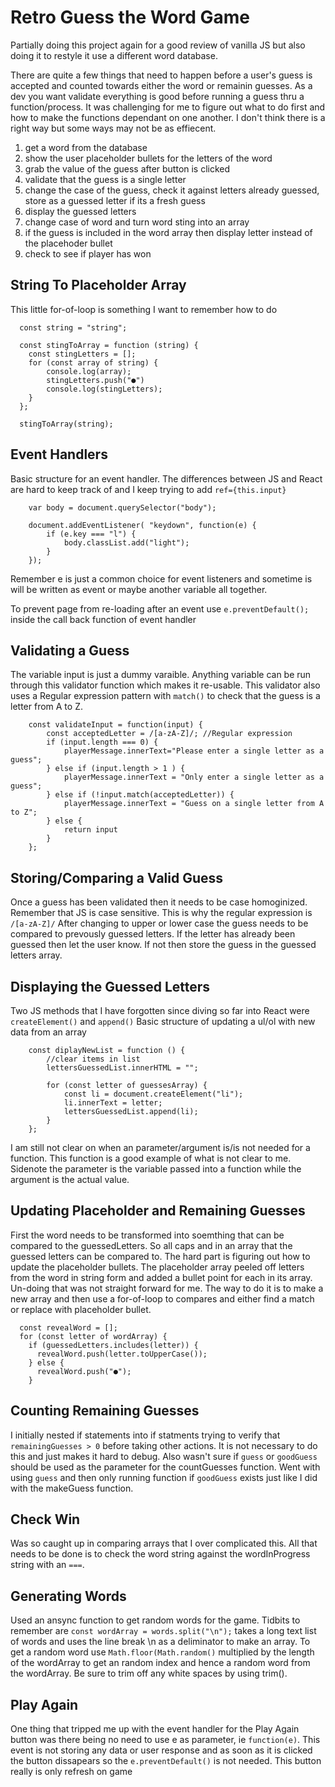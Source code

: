 # Retro Guess the Word Game

Partially doing this project again for a good review of vanilla JS but also doing it to restyle it use a different word database.

There are quite a few things that need to happen before a user's guess is accepted and counted towards either the word or remainin guesses. As a dev you want validate everything is good before running a guess thru a function/process. It was challenging for me to figure out what to do first and how to make the functions dependant on one another. I don't think there is a right way but some ways may not be as effiecent.

1. get a word from the database
2. show the user placeholder bullets for the letters of the word
3. grab the value of the guess after button is clicked
4. validate that the guess is a single letter
5. change the case of the guess, check it against letters already guessed, store as a guessed letter if its a fresh guess
6. display the guessed letters
7. change case of word and turn word sting into an array
8. if the guess is included in the word array then display letter instead of the placehoder bullet 
9. check to see if player has won


## String To Placeholder Array

This little for-of-loop is something I want to remember how to do
```  
  const string = "string";

  const stingToArray = function (string) {
    const stingLetters = [];
    for (const array of string) {
        console.log(array);
        stingLetters.push("●")
        console.log(stingLetters);
    }
  };

  stingToArray(string);
```

## Event Handlers

Basic structure for an event handler. The differences between JS and React are hard to keep track of and I keep trying to add ```ref={this.input}```
```
    var body = document.querySelector("body");

    document.addEventListener( "keydown", function(e) {
        if (e.key === "l") {
            body.classList.add("light");
        }
    });
```
Remember e is just a common choice for event listeners and sometime is will be written as event or maybe another variable all together.

To prevent page from re-loading after an event use ``` e.preventDefault(); ``` inside the call back function of event handler

## Validating a Guess
The variable input is just a dummy varaible. Anything variable can be run through this validator function which makes it re-usable. This validator also uses a Regular expression pattern with ```match()``` to check that the guess is a letter from A to Z.
```
    const validateInput = function(input) {
        const acceptedLetter = /[a-zA-Z]/; //Regular expression 
        if (input.length === 0) {
            playerMessage.innerText="Please enter a single letter as a guess";
        } else if (input.length > 1 ) {
            playerMessage.innerText = "Only enter a single letter as a guess";
        } else if (!input.match(acceptedLetter)) {
            playerMessage.innerText = "Guess on a single letter from A to Z";
        } else {
            return input
        }
    };
```

## Storing/Comparing a Valid Guess
Once a guess has been validated then it needs to be case homoginized. Remember that JS is case sensitive. This is why the regular expression is ```/[a-zA-Z]/``` After changing to upper or lower case the guess needs to be compared to prevously guessed letters. If the letter has already been guessed then let the user know. If not then store the guess in the guessed letters array. 

## Displaying the Guessed Letters
Two JS methods that I have forgotten since diving so far into React were ```createElement()``` and ```append()```
Basic structure of updating a ul/ol with new data from an array

```
    const diplayNewList = function () {
        //clear items in list
        lettersGuessedList.innerHTML = "";

        for (const letter of guessesArray) {
            const li = document.createElement("li");
            li.innerText = letter;
            lettersGuessedList.append(li);
        }
    };
```
I am still not clear on when an parameter/argument is/is not needed for a function. This function is a good example of what is not clear to me. Sidenote the parameter is the variable passed into a function while the argument is the actual value. 

## Updating Placeholder and Remaining Guesses
First the word needs to be transformed into soemthing that can be compared to the guessedLetters. So all caps and in an array that the guessed letters can be compared to. The hard part is figuring out how to update the placeholder bullets. The placeholder array peeled off letters from the word in string form and added a bullet point for each in its array. Un-doing that was not straight forward for me. The way to do it is to make a new array and then use a for-of-loop to compares and either find a match or replace with placeholder bullet.

```
  const revealWord = [];
  for (const letter of wordArray) {
    if (guessedLetters.includes(letter)) {
      revealWord.push(letter.toUpperCase());
    } else {
      revealWord.push("●");
    }
```
## Counting Remaining Guesses
I initially nested if statements into if statments trying to verify that ```remainingGuesses > 0``` before taking other actions. It is not necessary to do this and just makes it hard to debug. Also wasn't sure if ```guess``` or ```goodGuess``` should be used as the parameter for the countGuesses function. Went with using ```guess``` and then only running function if ```goodGuess``` exists just like I did with the makeGuess function.

## Check Win
Was so caught up in comparing arrays that I over complicated this. All that needs to be done is to check the word string against the wordInProgress string with an ```===```.

## Generating Words
Used an ansync function to get random words for the game. Tidbits to remember are ```const wordArray = words.split("\n");``` takes a long text list of words and uses the line break \n as a deliminator to make an array. To get a random word use ```Math.floor(Math.random()``` multiplied by the length of the wordArray to get an random index and hence a random word from the wordArray. Be sure to trim off any white spaces by using trim().

## Play Again
One thing that tripped me up with the event handler for the Play Again button was there being no need to use e as parameter, ie ```function(e)```. This event is not storing any data or user response and as soon as it is clicked the button dissapears so the ```e.preventDefault()``` is not needed. This button really is only refresh on game


